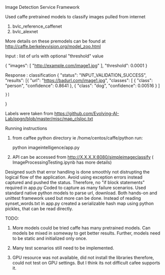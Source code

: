 Image Detection Service Framework

Used caffe pretrained models to classify images pulled from internet
1. bvlc_reference_caffenet
2. bvlc_alexnet

More details on these premodels can be found at http://caffe.berkeleyvision.org/model_zoo.html

Input : list of urls with optional "threshold" value

{
  "images": [
    "http://example.com/image1.jpg"
  ],
  "threshold": 0.0001
}

Response : classification 
{
	"status": "INPUT_VALIDATION_SUCCESS",
	"results": [{
		"url": "https://badurl.com/image1.jpg",
		 "classes": [
                 {
                    "class": "person",
                    "confidence": 0.8641
                 },
                 {
                    "class": "dog",
                    "confidence": 0.00516
                 }
          ]
		
	}]
}

Labels were taken from https://github.com/Evolving-AI-Lab/ppgn/blob/master/misc/map_clsloc.txt

Running instructions 
1. from caffee python directory ie 
   /home/centos/caffe/python run:
   
   python imageintelligence/app.py 
      
2. API  can be accessed from http://X.X.X.X:8080/simpleimageclassify ( ImageProcessingTesting.ipynb has more details)

Designed such that error handling is done smoothly not distrupting the logical flow of the application.
Avoid using exception errors instead captured and pushed the status. Therefore, no "if block statements" required in app.py
Coded to capture as many failure scenarios. Used standard native python models to parse url, download.
Both hands-on and unittest framework used but more can be done. Instead of reading synset_words.txt in app.py
created a serializable hash map using python pickles, that can be read directly.

TODO:

1. More models could be tried caffe has many pretrained models. Can models be mixed in someway to get better results.
Further, models need to be static and initialized only once.

2. Many test scenarios still need to be implemented.

3. GPU resource was not available, did not install the libraries therefore, could not test on GPU settings. But I think its not difficult cafee supports it.
